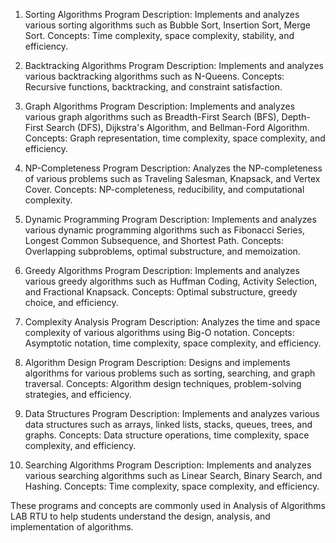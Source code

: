 1. Sorting Algorithms Program
Description: Implements and analyzes various sorting algorithms such as Bubble Sort, Insertion Sort, Merge Sort.
Concepts: Time complexity, space complexity, stability, and efficiency.

2. Backtracking Algorithms Program
Description: Implements and analyzes various backtracking algorithms such as N-Queens.
Concepts: Recursive functions, backtracking, and constraint satisfaction.

3. Graph Algorithms Program
Description: Implements and analyzes various graph algorithms such as Breadth-First Search (BFS), Depth-First Search (DFS), Dijkstra's Algorithm, and Bellman-Ford Algorithm.
Concepts: Graph representation, time complexity, space complexity, and efficiency.

4. NP-Completeness Program
Description: Analyzes the NP-completeness of various problems such as Traveling Salesman, Knapsack, and Vertex Cover.
Concepts: NP-completeness, reducibility, and computational complexity.

5. Dynamic Programming Program
Description: Implements and analyzes various dynamic programming algorithms such as Fibonacci Series, Longest Common Subsequence, and Shortest Path.
Concepts: Overlapping subproblems, optimal substructure, and memoization.

6. Greedy Algorithms Program
Description: Implements and analyzes various greedy algorithms such as Huffman Coding, Activity Selection, and Fractional Knapsack.
Concepts: Optimal substructure, greedy choice, and efficiency.

7. Complexity Analysis Program
Description: Analyzes the time and space complexity of various algorithms using Big-O notation.
Concepts: Asymptotic notation, time complexity, space complexity, and efficiency.

8. Algorithm Design Program
Description: Designs and implements algorithms for various problems such as sorting, searching, and graph traversal.
Concepts: Algorithm design techniques, problem-solving strategies, and efficiency.

9. Data Structures Program
Description: Implements and analyzes various data structures such as arrays, linked lists, stacks, queues, trees, and graphs.
Concepts: Data structure operations, time complexity, space complexity, and efficiency.

10. Searching Algorithms Program
Description: Implements and analyzes various searching algorithms such as Linear Search, Binary Search, and Hashing.
Concepts: Time complexity, space complexity, and efficiency.



These programs and concepts are commonly used in Analysis of Algorithms LAB RTU to help students understand the design, analysis, and implementation of algorithms.
